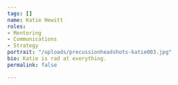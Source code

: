 ```yaml
---
tags: []
name: Katie Hewitt
roles:
- Mentoring
- Communications
- Strategy
portrait: "/uploads/precussionheadshots-katie003.jpg"
bio: Katie is rad at everything.
permalink: false

---
```

